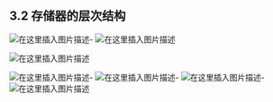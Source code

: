 ## 3.2 存储器的层次结构

![在这里插入图片描述](https://img-blog.csdnimg.cn/20210118125626787.png?,type_ZmFuZ3poZW5naGVpdGk,shadow_10,text_aHR0cHM6Ly9ibG9nLmNzZG4ubmV0L2hhb2ppZV9kdWFu,size_16,color_FFFFFF,t_70)-
![在这里插入图片描述](https://img-blog.csdnimg.cn/20210118125753602.png?,type_ZmFuZ3poZW5naGVpdGk,shadow_10,text_aHR0cHM6Ly9ibG9nLmNzZG4ubmV0L2hhb2ppZV9kdWFu,size_16,color_FFFFFF,t_70)

![在这里插入图片描述](https://img-blog.csdnimg.cn/2021011811115092.png?,type_ZmFuZ3poZW5naGVpdGk,shadow_10,text_aHR0cHM6Ly9ibG9nLmNzZG4ubmV0L2hhb2ppZV9kdWFu,size_16,color_FFFFFF,t_70)

![在这里插入图片描述](https://img-blog.csdnimg.cn/2021011811142778.png?,type_ZmFuZ3poZW5naGVpdGk,shadow_10,text_aHR0cHM6Ly9ibG9nLmNzZG4ubmV0L2hhb2ppZV9kdWFu,size_16,color_FFFFFF,t_70)-
![在这里插入图片描述](https://img-blog.csdnimg.cn/20210118111601687.png?,type_ZmFuZ3poZW5naGVpdGk,shadow_10,text_aHR0cHM6Ly9ibG9nLmNzZG4ubmV0L2hhb2ppZV9kdWFu,size_16,color_FFFFFF,t_70)-
![在这里插入图片描述](https://img-blog.csdnimg.cn/20210118112030572.png?,type_ZmFuZ3poZW5naGVpdGk,shadow_10,text_aHR0cHM6Ly9ibG9nLmNzZG4ubmV0L2hhb2ppZV9kdWFu,size_16,color_FFFFFF,t_70)-
![在这里插入图片描述](https://img-blog.csdnimg.cn/20210118112546228.png?,type_ZmFuZ3poZW5naGVpdGk,shadow_10,text_aHR0cHM6Ly9ibG9nLmNzZG4ubmV0L2hhb2ppZV9kdWFu,size_16,color_FFFFFF,t_70)